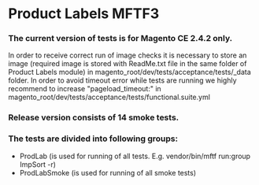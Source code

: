 # Product Labels MFTF3

### The current version of tests is for Magento CE 2.4.2 only.

In order to receive correct run of image checks it is necessary to store an image (required image is stored with ReadMe.txt file in the same folder of Product Labels module) in magento_root/dev/tests/acceptance/tests/_data folder.
In order to avoid timeout error while tests are running we highly recommend to increase "pageload_timeout:" in magento_root/dev/tests/acceptance/tests/functional.suite.yml

### Release version consists of 14 smoke tests.

### The tests are divided into following groups:
- ProdLab (is used for running of all tests. E.g. vendor/bin/mftf run:group ImpSort -r)
- ProdLabSmoke (is used for running of all smoke tests)
